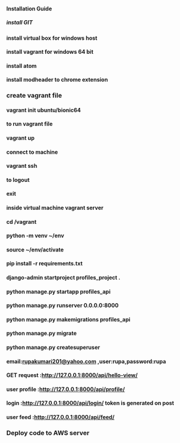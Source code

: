 #### Installation Guide
##### install GIT
#### install virtual box for windows host
#### install vagrant for windows 64 bit
#### install atom
#### install modheader to chrome extension

### create vagrant file
#### vagrant init ubuntu/bionic64

#### to run vagrant file
#### vagrant up

#### connect to machine
#### vagrant ssh

#### to logout
#### exit

#### inside virtual machine vagrant server
#### cd /vagrant

#### python -m venv ~/env
#### source ~/env/activate

#### pip install -r requirements.txt

#### django-admin startproject profiles_project .

#### python manage.py startapp profiles_api

#### python manage.py runserver 0.0.0.0:8000

#### python manage.py makemigrations profiles_api

#### python manage.py migrate

#### python manage.py createsuperuser
#### email:rupakumari201@yahoo.com ,user:rupa,password:rupa

#### GET request :http://127.0.0.1:8000/api/hello-view/

#### user profile :http://127.0.0.1:8000/api/profile/

#### login :http://127.0.0.1:8000/api/login/ token is generated on post

#### user feed :http://127.0.0.1:8000/api/feed/

### Deploy code to AWS server
<!--- cat ~/.ssh/id_rsa.pub
add this key pair in amazon key pair section under services->ec2->network->key-pair
create ec2 instance-> launch instance
choose amazon machine image as "ami-07dc734dc14746eab" for ubuntu
select micro instance
configure instance
configure security group -> SSH  and HTTP
ssh ubuntu@<dns server>
run below command on server
curl -sL https://raw.githubusercontent.com/rupaku/djangoProjects/master/profiles-rest-api/deploy/setup.sh | sudo bash -
change in allowed hosts and push and run update.sh on dns server --->

